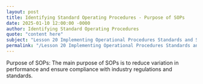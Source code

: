 ```yaml
---
layout: post
title: Identifying Standard Operating Procedures - Purpose of SOPs
date: 2025-01-10 12:00:00 -0000
author: Identifying Standard Operating Procedures
quote: "content here"
subject: "Lesson 20 Implementing Operational Procedures Standards and Specifications"
permalink: "/Lesson 20 Implementing Operational Procedures Standards and Specifications/Identifying Standard Operating Procedures/Identifying Standard Operating Procedures - Purpose of SOPs"
---
```


Purpose of SOPs: The main purpose of SOPs is to reduce variation in performance and ensure compliance with industry regulations and standards.
